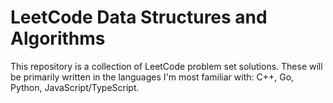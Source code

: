 # LeetCode Data Structures and Algorithms

This repository is a collection of LeetCode problem set solutions. These will be primarily written in the languages I'm most familiar with: C++, Go, Python, JavaScript/TypeScript.
